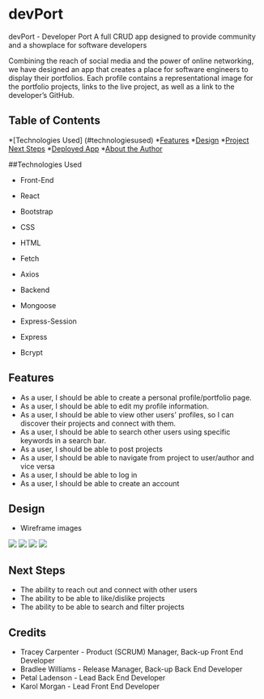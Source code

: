 # devPort

devPort - Developer Port
A full CRUD app designed to provide community and a showplace for software developers



Combining the reach of social media and the power of online networking, we have designed an app that creates a place for software engineers to display their portfolios. Each profile contains a representational image for the portfolio projects, links to the live project, as well as a link to the developer’s GitHub.

## Table of Contents
*[Technologies Used] (#technologiesused)
*[Features](#features)
*[Design](#design)
*[Project Next Steps](#nextsteps)
*[Deployed App](#deployment)
*[About the Author](#author)

##<a name="technologiesused"></a>Technologies Used
* Front-End
* React
* Bootstrap
* CSS
* HTML
* Fetch
* Axios

* Backend
* Mongoose
* Express-Session
* Express
* Bcrypt

## Features
* As a user, I should be able to create a personal profile/portfolio page.
* As a user, I should be able to edit my profile information.
* As a user, I should be able to view other users' profiles, so I can discover their projects and connect with them.
* As a user, I should be able to search other users using specific keywords in a search bar.
* As a user, I should be able to post projects
* As a user, I should be able to navigate from project to user/author and vice versa
* As a user, I should be able to log in
* As a user, I should be able to create an account

## Design
* Wireframe images
<img src="SocDev1.png">
<img src="SocDev2.png">
<img src="SocDev3.png">
<img src="SocDev4.png">

## Next Steps
* The ability to reach out and connect with other users
* The ability to be able to like/dislike projects
* The ability to be able to search and filter projects

## Credits
* Tracey Carpenter - Product (SCRUM) Manager, Back-up Front End Developer
* Bradlee Williams - Release Manager, Back-up Back End Developer
* Petal Ladenson - Lead Back End Developer
* Karol Morgan - Lead Front End Developer

